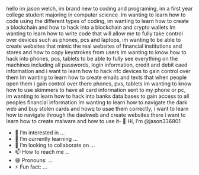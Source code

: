 hello im jason welch, im brand new to coding and programing, im a first year college student majoring in computer science
.Im wanting to learn how to code using the different types of coding, im wanting to learn how to create a blockchain and how to hack into a blockchain and crypto wallets
Im wanting to learn how to write code that will allow me to fully take control over devices such as phones, pcs and laptops, im wanting to be able to create websites that mimic the real websites of financial institutions and stores and how to copy keystrokes from users
Im wanting to know how to hack into phones, pcs, tablets to be able to fully see everything on the machines including all passwords, login information, credit and debit caed information and i want to learn how to hack nfc devices to gain control over them
Im wanting to learn how to create emails and texts that when people open them i gain control over there phones, pvs, tablets
im wanting to know how to use skimmers to have all card information sent to my phone or pc, im wanting to learn how to hack into banks data bases to gain access to all peoples financial information
Im wanting to learn how to navigate the dark web and buy stolen cards and howq to usae them correctly, i want to learn how to navigate through the daekweb and create websites there
i want to learn how to create malware and how to use it- 👋 Hi, I’m @jason336801
- 👀 I’m interested in ...
- 🌱 I’m currently learning ...
- 💞️ I’m looking to collaborate on ...
- 📫 How to reach me ...
- 😄 Pronouns: ...
- ⚡ Fun fact: ...

<!---
jason336801/jason336801 is a ✨ special ✨ repository because its `README.md` (this file) appears on your GitHub profile.
You can click the Preview link to take a look at your changes.
--->
